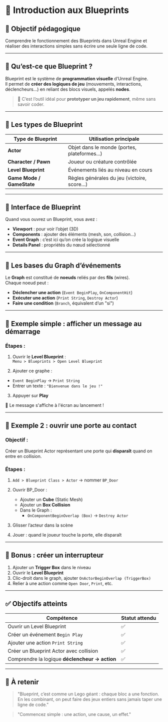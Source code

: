 # 🧩 Introduction aux Blueprints

## 🎯 Objectif pédagogique

Comprendre le fonctionnement des Blueprints dans Unreal Engine et réaliser des interactions simples sans écrire une seule ligne de code.

---

## 📘 Qu’est-ce que Blueprint ?

Blueprint est le système de **programmation visuelle** d’Unreal Engine.  
Il permet de **créer des logiques de jeu** (mouvements, interactions, déclencheurs...) en reliant des blocs visuels, appelés **nodes**.

> 🎯 C’est l’outil idéal pour **prototyper un jeu rapidement**, même sans savoir coder.

---

## 🧱 Les types de Blueprint

| Type de Blueprint      | Utilisation principale                         |
|------------------------|------------------------------------------------|
| **Actor**              | Objet dans le monde (portes, plateformes...)   |
| **Character / Pawn**   | Joueur ou créature contrôlée                   |
| **Level Blueprint**    | Événements liés au niveau en cours             |
| **Game Mode / GameState** | Règles générales du jeu (victoire, score…) |

---

## 🧭 Interface de Blueprint

Quand vous ouvrez un Blueprint, vous avez :

- **Viewport** : pour voir l’objet (3D)
- **Components** : ajouter des éléments (mesh, son, collision…)
- **Event Graph** : c’est ici qu’on crée la logique visuelle
- **Details Panel** : propriétés du nœud sélectionné

---

## 🧩 Les bases du Graph d’événements

Le **Graph** est constitué de **noeuds** reliés par des **fils** (wires).  
Chaque noeud peut :

- **Déclencher une action** (`Event BeginPlay`, `OnComponentHit`)
- **Exécuter une action** (`Print String`, `Destroy Actor`)
- **Faire une condition** (`Branch`, équivalent d’un "si")

---

## 👣 Exemple simple : afficher un message au démarrage

### Étapes :

1. Ouvrir le **Level Blueprint** :  
   `Menu > Blueprints > Open Level Blueprint`

2. Ajouter ce graphe :

- `Event BeginPlay` → `Print String`
- Entrer un texte : `"Bienvenue dans le jeu !"`

3. Appuyer sur **Play**

🎉 Le message s'affiche à l'écran au lancement !

---

## 🚪 Exemple 2 : ouvrir une porte au contact

### Objectif :
Créer un Blueprint Actor représentant une porte qui **disparaît** quand on entre en collision.

### Étapes :

1. `Add > Blueprint Class > Actor` → nommer `BP_Door`
2. Ouvrir BP_Door :
   - Ajouter un **Cube** (Static Mesh)
   - Ajouter un **Box Collision**
   - Dans le Graph :  
     - `OnComponentBeginOverlap (Box)` → `Destroy Actor`

3. Glisser l’acteur dans la scène
4. Jouer : quand le joueur touche la porte, elle disparaît

---

## 🔁 Bonus : créer un interrupteur

1. Ajouter un **Trigger Box** dans le niveau
2. Ouvrir le **Level Blueprint**
3. Clic-droit dans le graph, ajouter `OnActorBeginOverlap (TriggerBox)`
4. Relier à une action comme `Open Door`, `Print`, etc.

---

## ✅ Objectifs atteints

| Compétence                                         | Statut attendu |
|----------------------------------------------------|----------------|
| Ouvrir un Level Blueprint                          | ✅             |
| Créer un événement `Begin Play`                    | ✅             |
| Ajouter une action `Print String`                  | ✅             |
| Créer un Blueprint Actor avec collision            | ✅             |
| Comprendre la logique **déclencheur → action**     | ✅             |

---

## 💬 À retenir

> "Blueprint, c’est comme un Lego géant : chaque bloc a une fonction. En les combinant, on peut faire des jeux entiers sans jamais taper une ligne de code."

> "Commencez simple : une action, une cause, un effet."
